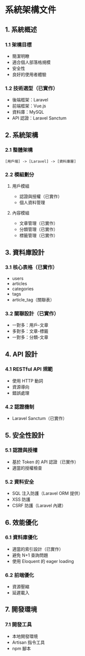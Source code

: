 # 系統架構文件

## 1. 系統概述

### 1.1 架構目標
- 簡潔明瞭
- 適合個人部落格規模
- 安全性
- 良好的使用者體驗

### 1.2 技術選型（已實作）
- 後端框架：Laravel
- 前端框架：Vue.js
- 資料庫：MySQL
- API 認證：Laravel Sanctum

## 2. 系統架構

### 2.1 整體架構
```
[用戶端] -> [Laravel] -> [資料庫層]
```

### 2.2 模組劃分
1. 用戶模組
   - 認證與授權（已實作）
   - 個人資料管理

2. 內容模組
   - 文章管理（已實作）
   - 分類管理（已實作）
   - 標籤管理（已實作）

## 3. 資料庫設計

### 3.1 核心表格（已實作）
- users
- articles
- categories
- tags
- article_tag（關聯表）

### 3.2 關聯設計（已實作）
- 一對多：用戶-文章
- 多對多：文章-標籤
- 一對多：分類-文章

## 4. API 設計

### 4.1 RESTful API 規範
- 使用 HTTP 動詞
- 資源導向
- 錯誤處理

### 4.2 認證機制
- Laravel Sanctum（已實作）

## 5. 安全性設計

### 5.1 認證與授權
- 基於 Token 的 API 認證（已實作）
- 適當的授權檢查

### 5.2 資料安全
- SQL 注入防護（Laravel ORM 提供）
- XSS 防護
- CSRF 防護（Laravel 內建）

## 6. 效能優化

### 6.1 資料庫優化
- 適當的索引設計（已實作）
- 避免 N+1 查詢問題
- 使用 Eloquent 的 eager loading

### 6.2 前端優化
- 資源壓縮
- 延遲載入

## 7. 開發環境

### 7.1 開發工具
- 本地開發環境
- Artisan 指令工具
- npm 腳本 